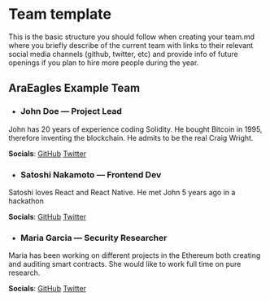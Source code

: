 # Team template

This is the basic structure you should follow when creating your team.md where you briefly describe of the current team with links to their relevant social media channels (github, twitter, etc) and provide info of future openings if you plan to hire more people during the year.

## AraEagles Example Team

- ### John Doe — Project Lead

John has 20 years of experience coding Solidity. He bought Bitcoin in 1995, therefore inventing the blockchain. He admits to be the real Craig Wright.

**Socials**: [GitHub](#) [Twitter](#)

- ### Satoshi Nakamoto — Frontend Dev

Satoshi loves React and React Native. He met John 5 years ago in a hackathon

**Socials**: [GitHub](#) [Twitter](#)

- ### Maria Garcia — Security Researcher

Maria has been working on different projects in the Ethereum both creating and auditing smart contracts. She would like to work full time on pure research.

**Socials**: [GitHub](#) [Twitter](#)

